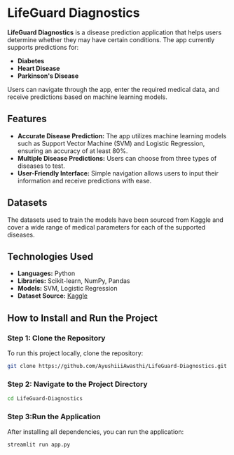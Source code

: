 # LifeGuard Diagnostics

**LifeGuard Diagnostics** is a disease prediction application that helps users determine whether they may have certain conditions. The app currently supports predictions for:
- **Diabetes**
- **Heart Disease**
- **Parkinson's Disease**

Users can navigate through the app, enter the required medical data, and receive predictions based on machine learning models.

## Features
- **Accurate Disease Prediction:** The app utilizes machine learning models such as Support Vector Machine (SVM) and Logistic Regression, ensuring an accuracy of at least 80%.
- **Multiple Disease Predictions:** Users can choose from three types of diseases to test.
- **User-Friendly Interface:** Simple navigation allows users to input their information and receive predictions with ease.

## Datasets
The datasets used to train the models have been sourced from Kaggle and cover a wide range of medical parameters for each of the supported diseases.

## Technologies Used
- **Languages:** Python
- **Libraries:** Scikit-learn, NumPy, Pandas
- **Models:** SVM, Logistic Regression
- **Dataset Source:** [Kaggle](https://www.kaggle.com)

## How to Install and Run the Project

### Step 1: Clone the Repository
To run this project locally, clone the repository:

```bash
git clone https://github.com/AyushiiiAwasthi/LifeGuard-Diagnostics.git
```
### Step 2: Navigate to the Project Directory
```bash
cd LifeGuard-Diagnostics
```
### Step 3:Run the Application
After installing all dependencies, you can run the application:
```bash
streamlit run app.py
```
